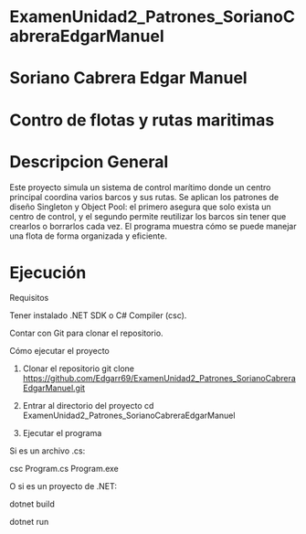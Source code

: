 # ExamenUnidad2_Patrones_SorianoCabreraEdgarManuel
# Soriano Cabrera Edgar Manuel
# Contro de flotas y rutas maritimas
# Descripcion General
Este proyecto simula un sistema de control marítimo donde un centro principal coordina varios barcos y sus rutas. Se aplican los patrones de diseño Singleton y Object Pool: el primero asegura que solo exista un centro de control, y el segundo permite reutilizar los barcos sin tener que crearlos o borrarlos cada vez. El programa muestra cómo se puede manejar una flota de forma organizada y eficiente.

# Ejecución

Requisitos

Tener instalado .NET SDK o C# Compiler (csc).

Contar con Git para clonar el repositorio.

Cómo ejecutar el proyecto
1. Clonar el repositorio
git clone https://github.com/Edgarr69/ExamenUnidad2_Patrones_SorianoCabreraEdgarManuel.git

2. Entrar al directorio del proyecto
cd ExamenUnidad2_Patrones_SorianoCabreraEdgarManuel

3. Ejecutar el programa

Si es un archivo .cs:

csc Program.cs
Program.exe

O si es un proyecto de .NET:

dotnet build

dotnet run
